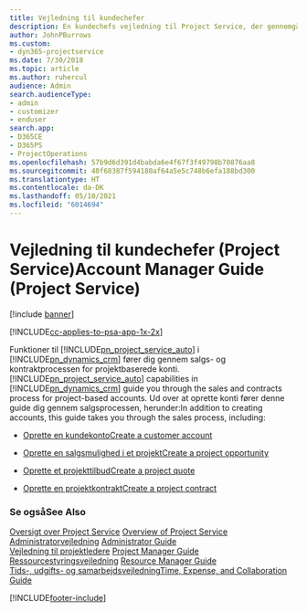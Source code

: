 ```yaml
---
title: Vejledning til kundechefer
description: En kundechefs vejledning til Project Service, der gennemgår salgs- og kontraktprocessen for projektbaserede konti
author: JohnPBurrows
ms.custom:
- dyn365-projectservice
ms.date: 7/30/2018
ms.topic: article
ms.author: ruhercul
audience: Admin
search.audienceType:
- admin
- customizer
- enduser
search.app:
- D365CE
- D365PS
- ProjectOperations
ms.openlocfilehash: 57b9d6d391d4babda6e4f67f3f49798b70876aa8
ms.sourcegitcommit: 40f68387f594180af64a5e5c748b6efa188bd300
ms.translationtype: HT
ms.contentlocale: da-DK
ms.lasthandoff: 05/10/2021
ms.locfileid: "6014694"
---
```

# <a name="account-manager-guide-project-service"></a><span data-ttu-id="13e0b-103">Vejledning til kundechefer (Project Service)</span><span class="sxs-lookup"><span data-stu-id="13e0b-103">Account Manager Guide (Project Service)</span></span>

[!include [banner](../includes/psa-now-project-operations.md)]

[!INCLUDE[cc-applies-to-psa-app-1x-2x](../includes/cc-applies-to-psa-app-1x-2x.md)]

<span data-ttu-id="13e0b-104">Funktioner til [!INCLUDE[pn_project_service_auto](../includes/pn-project-service-auto.md)] i [!INCLUDE[pn_dynamics_crm](../includes/pn-dynamics-crm.md)] fører dig gennem salgs- og kontraktprocessen for projektbaserede konti.</span><span class="sxs-lookup"><span data-stu-id="13e0b-104">[!INCLUDE[pn_project_service_auto](../includes/pn-project-service-auto.md)] capabilities in [!INCLUDE[pn_dynamics_crm](../includes/pn-dynamics-crm.md)] guide you through the sales and contracts process for project-based accounts.</span></span> <span data-ttu-id="13e0b-105">Ud over at oprette konti fører denne guide dig gennem salgsprocessen, herunder:</span><span class="sxs-lookup"><span data-stu-id="13e0b-105">In addition to creating accounts, this guide takes you through the sales process, including:</span></span>  
  
-   [<span data-ttu-id="13e0b-106">Oprette en kundekonto</span><span class="sxs-lookup"><span data-stu-id="13e0b-106">Create a customer account</span></span>](../psa/create-customer-account.md)  
  
-   [<span data-ttu-id="13e0b-107">Oprette en salgsmulighed i et projekt</span><span class="sxs-lookup"><span data-stu-id="13e0b-107">Create a project opportunity</span></span>](../psa/create-project-opportunity.md)  
  
-   [<span data-ttu-id="13e0b-108">Oprette et projekttilbud</span><span class="sxs-lookup"><span data-stu-id="13e0b-108">Create a project quote</span></span>](../psa/create-project-quote.md)  
  
-   [<span data-ttu-id="13e0b-109">Oprette en projektkontrakt</span><span class="sxs-lookup"><span data-stu-id="13e0b-109">Create a project contract</span></span>](../psa/create-project-contract.md)  
  
  
### <a name="see-also"></a><span data-ttu-id="13e0b-110">Se også</span><span class="sxs-lookup"><span data-stu-id="13e0b-110">See Also</span></span>  
 <span data-ttu-id="13e0b-111">[Oversigt over Project Service](../psa/overview.md) </span><span class="sxs-lookup"><span data-stu-id="13e0b-111">[Overview of Project Service](../psa/overview.md) </span></span>  
 <span data-ttu-id="13e0b-112">[Administratorvejledning](../psa/admin-guide.md) </span><span class="sxs-lookup"><span data-stu-id="13e0b-112">[Administrator Guide](../psa/admin-guide.md) </span></span>  
 <span data-ttu-id="13e0b-113">[Vejledning til projektledere](../psa/project-manager-guide.md) </span><span class="sxs-lookup"><span data-stu-id="13e0b-113">[Project Manager Guide](../psa/project-manager-guide.md) </span></span>  
 <span data-ttu-id="13e0b-114">[Ressourcestyringsvejledning](../psa/resource-manager-guide.md) </span><span class="sxs-lookup"><span data-stu-id="13e0b-114">[Resource Manager Guide](../psa/resource-manager-guide.md) </span></span>  
 [<span data-ttu-id="13e0b-115">Tids-, udgifts- og samarbejdsvejledning</span><span class="sxs-lookup"><span data-stu-id="13e0b-115">Time, Expense, and Collaboration Guide</span></span>](../psa/time-expense-collaboration-guide.md)


[!INCLUDE[footer-include](../includes/footer-banner.md)]